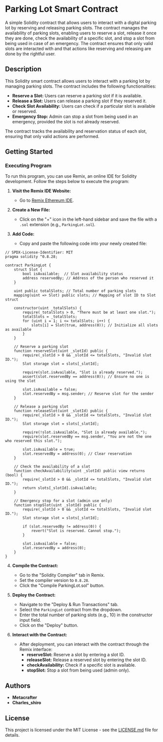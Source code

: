 
# Parking Lot Smart Contract

A simple Solidity contract that allows users to interact with a digital parking lot by reserving and releasing parking slots. The contract manages the availability of parking slots, enabling users to reserve a slot, release it once they are done, check the availability of a specific slot, and stop a slot from being used in case of an emergency. The contract ensures that only valid slots are interacted with and that actions like reserving and releasing are done by the rightful user.

## Description
This Solidity smart contract allows users to interact with a parking lot by managing parking slots. The contract includes the following functionalities:

- **Reserve a Slot:** Users can reserve a parking slot if it is available.
- **Release a Slot:** Users can release a parking slot if they reserved it.
- **Check Slot Availability:** Users can check if a particular slot is available or reserved.
- **Emergency Stop:** Admin can stop a slot from being used in an emergency, provided the slot is not already reserved.

The contract tracks the availability and reservation status of each slot, ensuring that only valid actions are performed.

## Getting Started

### Executing Program
To run this program, you can use Remix, an online IDE for Solidity development. Follow the steps below to execute the program:

1. **Visit the Remix IDE Website:**
   - Go to [Remix Ethereum IDE](https://remix.ethereum.org/).

2. **Create a New File:**
   - Click on the "+" icon in the left-hand sidebar and save the file with a `.sol` extension (e.g., `ParkingLot.sol`).

3. **Add Code:**
   - Copy and paste the following code into your newly created file:

```solidity
// SPDX-License-Identifier: MIT
pragma solidity ^0.8.28;

contract ParkingLot {
    struct Slot {
        bool isAvailable;  // Slot availability status
        address reservedBy; // Address of the person who reserved it
    }

    uint public totalSlots; // Total number of parking slots
    mapping(uint => Slot) public slots; // Mapping of slot ID to Slot struct

    constructor(uint _totalSlots) {
        require(_totalSlots > 0, "There must be at least one slot.");
        totalSlots = _totalSlots;
        for (uint i = 1; i <= totalSlots; i++) {
            slots[i] = Slot(true, address(0)); // Initialize all slots as available
        }
    }

    // Reserve a parking slot
    function reserveSlot(uint _slotId) public {
        require(_slotId > 0 && _slotId <= totalSlots, "Invalid slot ID.");
        Slot storage slot = slots[_slotId];

        require(slot.isAvailable, "Slot is already reserved.");
        assert(slot.reservedBy == address(0)); // Ensure no one is using the slot
        
        slot.isAvailable = false;
        slot.reservedBy = msg.sender; // Reserve slot for the sender
    }

    // Release a parking slot
    function releaseSlot(uint _slotId) public {
        require(_slotId > 0 && _slotId <= totalSlots, "Invalid slot ID.");
        Slot storage slot = slots[_slotId];

        require(!slot.isAvailable, "Slot is already available.");
        require(slot.reservedBy == msg.sender, "You are not the one who reserved this slot.");

        slot.isAvailable = true;
        slot.reservedBy = address(0); // Clear reservation
    }

    // Check the availability of a slot
    function checkAvailability(uint _slotId) public view returns (bool) {
        require(_slotId > 0 && _slotId <= totalSlots, "Invalid slot ID.");
        return slots[_slotId].isAvailable;
    }

    // Emergency stop for a slot (admin use only)
    function stopSlot(uint _slotId) public {
        require(_slotId > 0 && _slotId <= totalSlots, "Invalid slot ID.");
        Slot storage slot = slots[_slotId];

        if (slot.reservedBy != address(0)) {
            revert("Slot is reserved. Cannot stop.");
        }

        slot.isAvailable = false;
        slot.reservedBy = address(0);
    }
}

```

4. **Compile the Contract:**
   - Go to the "Solidity Compiler" tab in Remix.
   - Set the compiler version to `0.8.28`.
   - Click the "Compile ParkingLot.sol" button.

5. **Deploy the Contract:**
   - Navigate to the "Deploy & Run Transactions" tab.
   - Select the `ParkingLot` contract from the dropdown.
   - Enter the total number of parking slots (e.g., 10) in the constructor input field.
   - Click on the "Deploy" button.

6. **Interact with the Contract:**
   - After deployment, you can interact with the contract through the Remix interface:
     - **reserveSlot:** Reserve a slot by entering a slot ID.
     - **releaseSlot:** Release a reserved slot by entering the slot ID.
     - **checkAvailability:** Check if a specific slot is available.
     - **stopSlot:** Stop a slot from being used (admin only).

## Authors
- **Metacrafter**
- **Charles_shiro**

## License
This project is licensed under the MIT License - see the [LICENSE.md](LICENSE.md) file for details.
